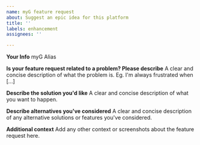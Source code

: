 ```yaml
---
name: myG feature request
about: Suggest an epic idea for this platform
title: ''
labels: enhancement
assignees: ''

---
```

**Your Info**
myG Alias

**Is your feature request related to a problem? Please describe**
A clear and concise description of what the problem is. Eg. I'm always frustrated when [...]

**Describe the solution you'd like**
A clear and concise description of what you want to happen.

**Describe alternatives you've considered**
A clear and concise description of any alternative solutions or features you've considered.

**Additional context**
Add any other context or screenshots about the feature request here.
